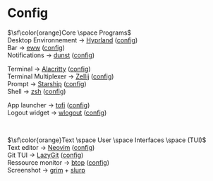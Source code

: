 # Config

$\sf\color{orange}Core \space Programs$<br>
Desktop Environnement -> [Hyprland](https://github.com/hyprwm/Hyprland) ([config](https://github.com/SkohTV/dotfiles/tree/main/config/hypr))<br>
Bar -> [eww](https://github.com/elkowar/eww) ([config](https://github.com/SkohTV/dotfiles/tree/main/config/eww))<br>
Notifications -> [dunst](https://github.com/dunst-project/dunst) ([config](https://github.com/SkohTV/dotfiles/tree/main/config/dunst))<br>

Terminal -> [Alacritty](https://github.com/alacritty/alacritty) ([config](https://github.com/SkohTV/dotfiles/tree/main/config/alacritty))<br>
Terminal Multiplexer -> [Zellij](https://github.com/zellij-org/zellij) ([config](https://github.com/SkohTV/dotfiles/tree/main/config/zellij))<br>
Prompt -> [Starship](https://github.com/starship/starship) ([config](https://github.com/SkohTV/dotfiles/blob/main/config/starship.toml))<br>
Shell -> [zsh](https://github.com/zsh-users/zsh) ([config](https://github.com/SkohTV/dotfiles/blob/main/config/.zshrc))<br>

App launcher -> [tofi](https://github.com/philj56/tofi) ([config](https://github.com/SkohTV/dotfiles/tree/main/config/tofi))<br>
Logout widget -> [wlogout](https://github.com/ArtsyMacaw/wlogout) ([config](https://github.com/SkohTV/dotfiles/tree/main/config/wlogout))<br>


<br>

$\sf\color{orange}Text \space User \space Interfaces \space (TUI)$<br>
Text editor -> [Neovim](https://github.com/neovim/neovim) ([config](https://github.com/SkohTV/dotfiles/tree/main/config/nvim))<br>
Git TUI -> [LazyGit](https://github.com/jesseduffield/lazygit) ([config](https://github.com/SkohTV/dotfiles/tree/main/config/lazygit))<br>
Ressource monitor -> [btop](https://github.com/aristocratos/btop) ([config](https://github.com/SkohTV/dotfiles/tree/main/config/btop))<br>
Screenshot -> [grim](https://sr.ht/~emersion/grim/) + [slurp](https://github.com/emersion/slurp)<br>
